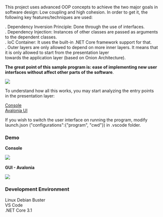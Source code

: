 
This project uses advanced OOP concepts to achieve the two major goals in software design: Low coupling and high cohesion. In order to get it, 
the following key features/techniques are used:

. Dependency Inversion Principle: Done through the use of interfaces.<br>
. Dependency Injection: Instances of other classes are passed as arguments to the dependent classes.<br>
. IoC Container: It uses the built-in .NET Core framework support for that.<br>
. Outer layers are only allowed to depend on more inner layers. It means that it is only allowed to start from the presentation layer<br>
towards the application layer (based on Onion Architecture).

<b>The great point of this sample program is: ease of implementing new user interfaces without affect other parts of the software</b>.

![](https://github.com/prog-lessons/csharp/blob/master/ProgLessons.IoC-example/example%20ioc.png)

To understand how all this works, you may start analyzing the entry points in the presentation layer:

[Console](https://github.com/prog-lessons/csharp/blob/master/ProgLessons.IoC-example/Presentation/ProgLessons.IoC-example.Presentation.UI.Console/Program.cs)
<br>
[Avalonia UI](https://github.com/prog-lessons/csharp/blob/master/ProgLessons.IoC-example/Presentation/ProgLessons.IoC-example.Presentation.UI.Avalonia/App.xaml.cs)

If you wish to switch the user interface on running the program, modify launch.json ("configurations":{"program", "cwd"}) in .vscode folder.

### Demo
<b>Console</b>

![](https://user-images.githubusercontent.com/24251894/103371692-e1eb6f00-4aae-11eb-96e9-7706bb39281f.gif)
<br><br>
<b>GUI - Avalonia</b>

![](https://user-images.githubusercontent.com/24251894/103363368-b9a54580-4a99-11eb-87ab-b94662d060fd.gif)

### Development Environment

Linux Debian Buster<br>
VS Code<br>
.NET Core 3.1
